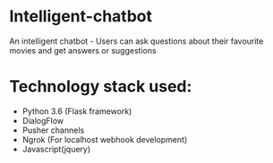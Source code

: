 # Intelligent-chatbot
An intelligent chatbot - Users can ask questions about their favourite movies and get answers or suggestions


# Technology stack used:
- Python 3.6 (Flask framework)
- DialogFlow
- Pusher channels
- Ngrok (For localhost webhook development)
- Javascript(jquery)
